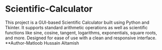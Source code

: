# Scientific-Calculator
This project is a GUI-based Scientific Calculator built using Python and Tkinter. It supports standard arithmetic operations as well as scientific functions like sine, cosine, tangent, logarithms, exponentials, square roots, and more. Designed for ease of use with a clean and responsive interface.
<br>
**Author-Matloob Hussain Altamish